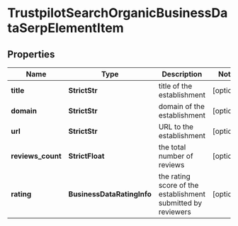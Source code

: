 # TrustpilotSearchOrganicBusinessDataSerpElementItem


## Properties

| Name | Type | Description | Notes |
|------------ | ------------- | ------------- | -------------|
**title** | **StrictStr** | title of the establishment |[optional]|
**domain** | **StrictStr** | domain of the establishment |[optional]|
**url** | **StrictStr** | URL to the establishment |[optional]|
**reviews_count** | **StrictFloat** | the total number of reviews |[optional]|
**rating** | **BusinessDataRatingInfo** | the rating score of the establishment submitted by reviewers |[optional]|